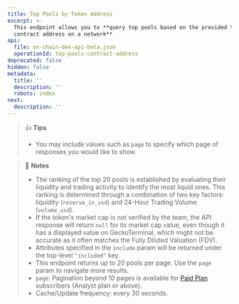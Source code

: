 ```yaml
---
title: Top Pools by Token Address
excerpt: >-
  This endpoint allows you to **query top pools based on the provided token
  contract address on a network**
api:
  file: on-chain-dex-api-beta.json
  operationId: top-pools-contract-address
deprecated: false
hidden: false
metadata:
  title: ''
  description: ''
  robots: index
next:
  description: ''
---
```

> 👍 **Tips**
>
> * You may include values such as `page` to specify which page of responses you would like to show.

> 📘 **Notes**
>
> * The ranking of the top 20 pools is established by evaluating their liquidity and trading activity to identify the most liquid ones. This ranking is determined through a combination of two key factors: liquidity (`reserve_in_usd`) and 24-Hour Trading Volume (`volume_usd`).
> * If the token's market cap is not verified by the team, the API response will return `null` for its market cap value, even though it has a displayed value on GeckoTerminal, which might not be accurate as it often matches the Fully Diluted Valuation (FDV).
> * Attributes specified in the `include` param will be returned under the top-level `"included"` key.
> * This endpoint returns up to 20 pools per page. Use the `page` param to navigate more results.
> * `page`: Pagination beyond 10 pages is available for [Paid Plan](https://www.coingecko.com/en/api/pricing) subscribers (Analyst plan or above).
> * Cache/Update frequency: every 30 seconds.
